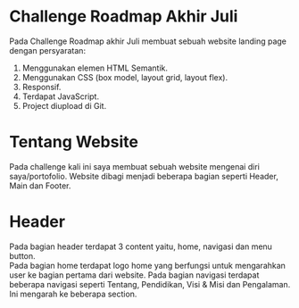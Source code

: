 # Challenge Roadmap Akhir Juli
Pada Challenge Roadmap akhir Juli membuat sebuah website landing page dengan persyaratan:
  1. Menggunakan elemen HTML Semantik.
  2. Menggunakan CSS (box model, layout grid, layout flex).
  3. Responsif.
  4. Terdapat JavaScript.
  5. Project diupload di Git.

# Tentang Website
Pada challenge kali ini saya membuat sebuah website mengenai diri saya/portofolio. Website dibagi menjadi beberapa bagian seperti Header, Main dan Footer.
# Header
Pada bagian header terdapat 3 content yaitu, home, navigasi dan menu button. <br>
Pada bagian home terdapat logo home yang berfungsi untuk mengarahkan user ke bagian pertama dari website.
Pada bagian navigasi terdapat beberapa navigasi seperti Tentang, Pendidikan, Visi & Misi dan Pengalaman. Ini mengarah ke beberapa section.
